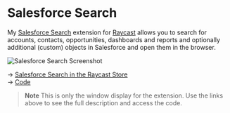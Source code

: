 # Salesforce Search
My [Salesforce Search](https://www.raycast.com/sven/salesforce) extension for [Raycast](https://www.raycast.com/) allows you to search for accounts, contacts, opportunities, dashboards and reports and optionally additional (custom) objects in Salesforce and open them in the browser. 

![Salesforce Search Screenshot](https://github.com/svenwiegand/raycast-extensions/raw/main/extensions/salesforce-search/metadata/salesforce-1.png)

→ [Salesforce Search in the Raycast Store](https://www.raycast.com/sven/salesforce)  
→ [Code](https://github.com/svenwiegand/raycast-extensions)  

> **Note**
> This is only the window display for the extension. Use the links above to see the full description and access the code.
